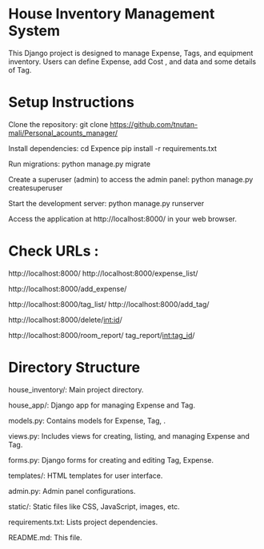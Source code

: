# House Inventory Management System

This Django project is designed to manage Expense, Tags, and equipment inventory. Users can define Expense, add Cost , and data and some details of Tag.

# Setup Instructions

Clone the repository:  git clone https://github.com/tnutan-mali/Personal_acounts_manager/

Install dependencies:  cd Expence
pip install -r requirements.txt

Run migrations: python manage.py migrate


Create a superuser (admin) to access the admin panel:  python manage.py createsuperuser


Start the development server:   python manage.py runserver


Access the application at http://localhost:8000/ in your web browser.

# Check URLs :

 http://localhost:8000/
   http://localhost:8000/expense_list/
   
   http://localhost:8000/add_expense/

   
   http://localhost:8000/tag_list/
   http://localhost:8000/add_tag/
   
   http://localhost:8000/delete/<int:id>/
   
  http://localhost:8000/room_report/ tag_report/<int:tag_id>/
    
  

# Directory Structure

house_inventory/: Main project directory.

house_app/: Django app for managing Expense and Tag.

models.py: Contains models for Expense, Tag, .

views.py: Includes views for creating, listing, and managing Expense and Tag.

forms.py: Django forms for creating and editing Tag, Expense.

templates/: HTML templates for user interface.

admin.py: Admin panel configurations.

static/: Static files like CSS, JavaScript, images, etc.

requirements.txt: Lists project dependencies.

README.md: This file.



